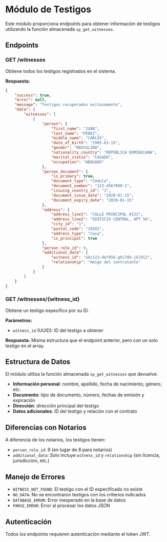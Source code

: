 # Módulo de Testigos

Este módulo proporciona endpoints para obtener información de testigos utilizando la función almacenada `sp_get_witnesses`.

## Endpoints

### GET /witnesses
Obtiene todos los testigos registrados en el sistema.

**Respuesta:**
```json
{
    "success": true,
    "error": null,
    "message": "Testigos recuperados exitosamente",
    "data": {
        "witnesses": [
            {
                "person": {
                    "first_name": "JUAN",
                    "last_name": "PÉREZ",
                    "middle_name": "CARLOS",
                    "date_of_birth": "1985-03-15",
                    "gender": "MASCULINO",
                    "nationality_country": "REPÚBLICA DOMINICANA",
                    "marital_status": "CASADO",
                    "occupation": "ABOGADO"
                },
                "person_document": {
                    "is_primary": true,
                    "document_type": "Cédula",
                    "document_number": "123-4567890-1",
                    "issuing_country_id": "1",
                    "document_issue_date": "2020-01-15",
                    "document_expiry_date": "2030-01-15"
                },
                "address": {
                    "address_line1": "CALLE PRINCIPAL #123",
                    "address_line2": "EDIFICIO CENTRAL, APT 5A",
                    "city_id": "1",
                    "postal_code": "10101",
                    "address_type": "Casa",
                    "is_principal": true
                },
                "person_role_id": 9,
                "additional_data": {
                    "witness_id": "abc123-def456-ghi789-jkl012",
                    "relationship": "Amigo del contratante"
                }
            }
        ]
    }
}
```

### GET /witnesses/{witness_id}
Obtiene un testigo específico por su ID.

**Parámetros:**
- `witness_id` (UUID): ID del testigo a obtener

**Respuesta:**
Misma estructura que el endpoint anterior, pero con un solo testigo en el array.

## Estructura de Datos

El módulo utiliza la función almacenada `sp_get_witnesses` que devuelve:

- **Información personal**: nombre, apellido, fecha de nacimiento, género, etc.
- **Documento**: tipo de documento, número, fechas de emisión y expiración
- **Dirección**: dirección principal del testigo
- **Datos adicionales**: ID del testigo y relación con el contrato

## Diferencias con Notarios

A diferencia de los notarios, los testigos tienen:
- `person_role_id`: 9 (en lugar de 8 para notarios)
- `additional_data`: Solo incluye `witness_id` y `relationship` (sin licencia, jurisdicción, etc.)

## Manejo de Errores

- `WITNESS_NOT_FOUND`: El testigo con el ID especificado no existe
- `NO_DATA`: No se encontraron testigos con los criterios indicados
- `DATABASE_ERROR`: Error inesperado en la base de datos
- `PARSE_ERROR`: Error al procesar los datos JSON

## Autenticación

Todos los endpoints requieren autenticación mediante el token JWT. 